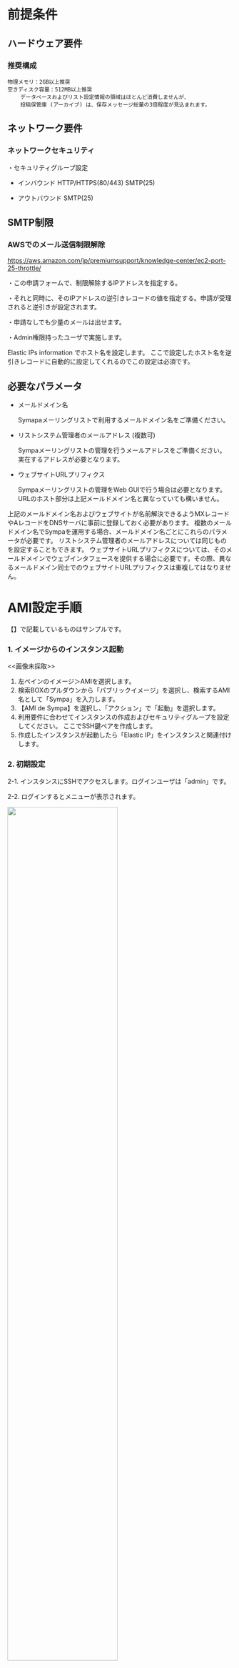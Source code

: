 前提条件
========

## ハードウェア要件

### 推奨構成

    物理メモリ：2GB以上推奨
    空きディスク容量：512MB以上推奨
        データベースおよびリスト設定情報の領域はほとんど消費しませんが、
        投稿保管庫 (アーカイブ) は、保存メッセージ総量の3倍程度が見込まれます。

## ネットワーク要件

### ネットワークセキュリティ

・セキュリティグループ設定
 - インバウンド
   HTTP/HTTPS(80/443)
   SMTP(25)

 - アウトバウンド
   SMTP(25)


## SMTP制限

### AWSでのメール送信制限解除
https://aws.amazon.com/jp/premiumsupport/knowledge-center/ec2-port-25-throttle/

・この申請フォームで、制限解除するIPアドレスを指定する。

・それと同時に、そのIPアドレスの逆引きレコードの値を指定する。申請が受理されると逆引きが設定されます。

・申請なしでも少量のメールは出せます。

・Admin権限持ったユーザで実施します。

Elastic IPs information でホスト名を設定します。
ここで設定したホスト名を逆引きレコードに自動的に設定してくれるのでこの設定は必須です。

## 必要なパラメータ

  * メールドメイン名

    Symapaメーリングリストで利用するメールドメイン名をご準備ください。

  * リストシステム管理者のメールアドレス (複数可)

    Sympaメーリングリストの管理を行うメールアドレスをご準備ください。
    実在するアドレスが必要となります。

  * ウェブサイトURLプリフィクス

    Sympaメーリングリストの管理をWeb GUIで行う場合は必要となります。
    URLのホスト部分は上記メールドメイン名と異なっていても構いません。
    
    
上記のメールドメイン名およびウェブサイトが名前解決できるようMXレコードやAレコードをDNSサーバに事前に登録しておく必要があります。
複数のメールドメイン名でSympaを運用する場合、メールドメイン名ごとにこれらのパラメータが必要です。
リストシステム管理者のメールアドレスについては同じものを設定することもできます。
ウェブサイトURLプリフィクスについては、そのメールドメインでウェブインタフェースを提供する場合に必要です。その際、異なるメールドメイン同士でのウェブサイトURLプリフィクスは重複してはなりません。

AMI設定手順
===========
【】で記載しているものはサンプルです。

### 1. イメージからのインスタンス起動

<<画像未採取>>

  1. 左ペインのイメージ＞AMIを選択します。
  2. 検索BOXのプルダウンから「パブリックイメージ」を選択し、検索するAMI名として「Sympa」を入力します。
  3. 【AMI de Sympa】を選択し、「アクション」で「起動」を選択します。
  4.  利用要件に合わせてインスタンスの作成およびセキュリティグループを設定してください。
      ここでSSH鍵ペアを作成します。
  5.  作成したインスタンスが起動したら「Elastic IP」をインスタンスと関連付けします。
  
  
  

### 2. 初期設定

 2-1. インスタンスにSSHでアクセスします。ログインユーザは「admin」です。

 2-2. ログインするとメニューが表示されます。

<img src="images/2-2.JPG" width="70%">

     「(Re)configure Sympa」を選択します。「1」を入力し、Enterキーを押します。

以後、Postfixの基本設定を行います。

 2-3. Postfix Configuration
 
<img src="images/2-3-1.png" width="70%">

     「OK」を選択、Enterキーを押します。

<img src="images/2-3-2.png" width="70%">

     通常は「Internet Site」、「Internet with smarthost」のいずれかを選択します。

--------------------------------------------------------------------------------------------------

 2-4. System mail name

<img src="images/2-4.png" width="70%">

     Postfixが使用するメールドメイン名の初期値を設定します。
     これは「必要なパラメータ」で決めたメールドメイン名と同じでも、
     異なっていてもかまいません。
     
     設定例【amidesympa.example.org】

     入力後「OK」を選択、Enterキーを押します。
     
--------------------------------------------------------------------------------------------------

 2-5. Root and postmaster mail recipient

<img src="images/2-5.png" width="70%">

     実在するメールアドレスを設定します。
     設定例【test@example.jp】

     入力後「OK」を選択、Enterキーを押します。
     

--------------------------------------------------------------------------------------------------

 2-6. Other destinations to accept mail for

<img src="images/2-6.png" width="70%">

     特に設定すべきものがなければ、変更しなくてもかまいません。
     「blank for none」と表示されますが、空白とした場合は、
     デフォルト設定となります。

     入力後「OK」を選択、Enterキーを押します。

--------------------------------------------------------------------------------------------------

 2-7. Force synchronous updates on mail queue?

<img src="images/2-7.png" width="70%">

     特に理由がないかぎり変更不要です。
     【No】

     選択後、Enterキーを押します。

--------------------------------------------------------------------------------------------------

 2-8. Local networks

<img src="images/2-8.png" width="70%">

     メッセージの中継を受けるネットワークブロックを設定します。
     
     設定例【127.0.0.0/8 [::ffff:127.0.0.0]/104 [::1]/128】 ※デフォルト値

     入力後「OK」を選択、Enterキーを押します。

--------------------------------------------------------------------------------------------------

 2-9.  Mailbox size limit (bytes)

<img src="images/2-9.png" width="70%">

     特に理由がないかぎり変更不要です。
     【0】(無制限)

     入力後「OK」を選択、Enterキーを押します。

--------------------------------------------------------------------------------------------------

 2-10. Local address extension character

<img src="images/2-10.png" width="70%">

     「+」のままにしておかなければなりません。
     【+】

     「OK」を選択、Enterキーを押します。

--------------------------------------------------------------------------------------------------

 2-11. Internet protocols to use

<img src="images/2-11.png" width="70%">

     適切なものを選択します。
     設定例【all】

     「OK」を選択、Enterキーを押します。

--------------------------------------------------------------------------------------------------

  3. 続いてSympaの初期設定を行います。

 3-1. Sympa hostname

<img src="images/3-1-1.png" width="70%">

     「OK」を選択、Enterキーを押します。

<img src="images/3-1-2.png" width="70%">

      Sympaのホスト名を入力します。
      【amidesympa.example.org】

     「OK」を選択、Enterキーを押します。

--------------------------------------------------------------------------------------------------

 3-2. Listmaster email address(es)

<img src="images/3-2.png" width="70%">

     Sympaメーリングリスト管理者のメールアドレスを入力します。
     【test@example.jp】

     「OK」を選択、Enterキーを押します。

--------------------------------------------------------------------------------------------------

 3-3. Reinstall database for sympa?

<img src="images/3-3-1.png" width="70%">

     「OK」を選択、Enterキーを押します。

<img src="images/3-3-2.png" width="70%">

      初回は必ず「Yes」を選択します。
     【Yes】

     「OK」を選択、Enterキーを押します。

--------------------------------------------------------------------------------------------------

 3-4. Database type to be used by sympa

<img src="images/3-4-1.png" width="70%">

     「OK」を選択、Enterキーを押します。

<img src="images/3-4-2.png" width="70%">

     使用するデータベースを選択します。「mysql」を推奨します。
     【mysql】

     「OK」を選択、Enterキーを押します。

     以後、データベースの詳細設定と作成が行われます。

--------------------------------------------------------------------------------------------------
 3-5. Connection method for MySQL database of sympa

<img src="images/3-5.png" width="70%">

      Unix socket
      TCP/IP
      
     【Unix Socket】

     「OK」を選択、Enterキーを押します。

--------------------------------------------------------------------------------------------------

 3-6. MySQL database name for sympa

<img src="images/3-6.png" width="70%">

     【sympa】

     「OK」を選択、Enterキーを押します。

--------------------------------------------------------------------------------------------------

 3-7. MySQL username for sympa

<img src="images/3-7-1.png" width="70%">

     「OK」を選択、Enterキーを押します。

<img src="images/3-7-2.png" width="70%">
     
     【sympa@localhost】
     
     「OK」を選択、Enterキーを押します。

--------------------------------------------------------------------------------------------------

 3-8. MySQL application password for sympa

<img src="images/3-8.png" width="70%">
     
     任意のパスワードを設定してください
     【●●●●●】

     「OK」を選択、Enterキーを押します。

--------------------------------------------------------------------------------------------------

 3-9. Password confirmation

<img src="images/3-9.png" width="70%">
     
     前項で設定したパスワードを再入力します。
     【●●●●●】

     「OK」を選択、Enterキーを押します。

--------------------------------------------------------------------------------------------------

 3-10. Name of the database's administrative user

<img src="images/3-10.png" width="70%">

     
     rootのままでOKです。
     【root】

     「OK」を選択、Enterキーを押します。

--------------------------------------------------------------------------------------------------

 3-11. URL to access WWSympa

<img src="images/3-11.png" width="70%">
     
     【http://amidesympa.example.org/wws】

     「OK」を選択、Enterキーを押します。

--------------------------------------------------------------------------------------------------

 3-12. Which Web Server(s) are you running?

<img src="images/3-12.png" width="70%">
     
     私用するWeb Serverを選択します。Apache2を推奨します。
      【Apache2】

     「OK」を選択、Enterキーを押します。

--------------------------------------------------------------------------------------------------

 3-13. Do you want the sympa SOAP server to be used?

<img src="images/3-13.png" width="70%">

     【No】

     「OK」を選択、Enterキーを押します。

--------------------------------------------------------------------------------------------------

 3-14. Should sympanewaliases-wrapper be setuid root?

<img src="images/3-14.png" width="70%">

     「Yes」を選択します。
     ※このオプションは将来廃止予定ですが、現状では「Yes」を選択しないと正しく動作しません。
     【Yes】

     「OK」を選択、Enterキーを押します。

--------------------------------------------------------------------------------------------------

 3-15. Should the web archives and the bounce directory be removed?

<img src="images/3-15.png" width="70%">
     
     【No】

     「OK」を選択、Enterキーを押します。

--------------------------------------------------------------------------------------------------

  ★. 初期設定が完了するとメニューに戻ります。

--------------------------------------------------------------------------------------------------

 3-15. postfix手動設定(myhostname)
 
<img src="images/2-2.png" width="70%">

     「Launch shell」を選択します。「9」を入力し、Enterキーを押します。

<img src="images/4-1.png" width="70%">

     プロンプトが表示されたら下記コマンドにてrootにスイッチします。
     
     $ sudo su -
     
     下記コマンドにてmyhostnameの設定を変更します。
     
     # postconf myhostname=xxxxxxxxxx
     
     xxxxxxxxは「3-1. Sympa hostname」で設定したホスト名を入力します。

     postfixをreloadします。
     
     # systemctl reload postfix

--------------------------------------------------------------------------------------------------

  4. 続いてSympaのWeb管理画面から操作を行います。

 4-1. Webブラウザから「手順2-5」で設定したURLにアクセスします。

<img src="images/4-1.png" width="70%">

     【http://amidesympa.example.org/wws】
     
     ようこそ画面が表示されることを確認します。

--------------------------------------------------------------------------------------------------

 4-2. 右上のログインボタンをクリックし、ログイン画面に遷移します。

<img src="images/4-2.png" width="70%">
     
     画面下の【まだログインしたことがない】を選択します。

--------------------------------------------------------------------------------------------------

 4-3. あなたのメールアドレス

![図27]

     3-2. Listmaster email address(es) で入力したメーリングリスト管理者のメールアドレスを入力し、
     「初期パスワードの取り寄せ」ボタンをクリックします。

--------------------------------------------------------------------------------------------------

 4-4. メーリングリスト管理者宛てに初期パスワードが届きます。

<img src="images/4-4.png" width="70%">

     ※画像はサンプルです。
     
     URLをクリックしてパスワード設定画面に遷移します。

--------------------------------------------------------------------------------------------------

 4-5. メーリングリスト管理者のパスワードを設定します。

<img src="images/4-5.png" width="70%">


--------------------------------------------------------------------------------------------------
XXXXX下記は試せてません・・・XXXXX


### メールドメインの追加

メーリングリストサービスで使用するメールドメインの設定を行います。

複数のメールドメインを使う場合、本節の手順をメールドメイン毎に繰り返します。

  1. 「2」をタイプし、Enterキーを押します。

     ![図1](005.png)

     次のものを入力します。

       * メールドメイン名。
       * リストシステム管理者のメールアドレス。
       * ウェブインタフェースのURLプリフィクス (あれば)。

     入力を確認し、「y」をタイプしてEnterを押します。

### その他の操作

  * 詳細な設定変更については、メニューで「9」を選択してシェルを起動します。

  * 接続を切断するには、メニューで「0」を選択します。

